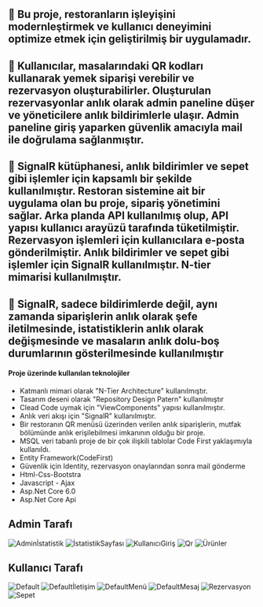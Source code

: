 ## 📌 Bu proje, restoranların işleyişini modernleştirmek ve kullanıcı deneyimini optimize etmek için geliştirilmiş bir uygulamadır.

## 📌 Kullanıcılar, masalarındaki QR kodları kullanarak yemek siparişi verebilir ve rezervasyon oluşturabilirler. Oluşturulan rezervasyonlar anlık olarak admin paneline düşer ve yöneticilere anlık bildirimlerle ulaşır. Admin paneline giriş yaparken güvenlik amacıyla mail ile doğrulama sağlanmıştır.

## 📌  SignalR kütüphanesi, anlık bildirimler ve sepet gibi işlemler için kapsamlı bir şekilde kullanılmıştır. Restoran sistemine ait bir uygulama olan bu proje, sipariş yönetimini sağlar. Arka planda API kullanılmış olup, API yapısı kullanıcı arayüzü tarafında tüketilmiştir. Rezervasyon işlemleri için kullanıcılara e-posta gönderilmiştir. Anlık bildirimler ve sepet gibi işlemler için SignalR kullanılmıştır. N-tier mimarisi kullanılmıştır.

## 📌   SignalR, sadece bildirimlerde değil, aynı zamanda siparişlerin anlık olarak şefe iletilmesinde, istatistiklerin anlık olarak değişmesinde ve masaların anlık dolu-boş durumlarının gösterilmesinde kullanılmıştır

#### Proje üzerinde kullanılan teknolojiler
 - Katmanlı mimari olarak "N-Tier Architecture" kullanılmıştır.
 - Tasarım deseni olarak "Repository Design Patern" kullanılmıştır
 - Clead Code uymak için "ViewComponents" yapısı kullanılmıştır.
 - Anlık veri akışı için "SignalR" kullanılmıştır.
 - Bir restoranın QR menüsü üzerinden verilen anlık siparişlerin, mutfak bölümünde anlık erişilebilmesi imkanının olduğu bir proje.
 - MSQL veri tabanlı proje de bir çok ilişkili tablolar Code First yaklaşımıyla kullanıldı. 
 - Entity Framework(CodeFirst)
 - Güvenlik için Identity, rezervasyon onaylarından sonra mail gönderme
 - Html-Css-Bootstra 
 - Javascript - Ajax
 - Asp.Net Core 6.0
 - Asp.Net Core Api
 

## Admin Tarafı 
![Adminİstatistik](https://github.com/kaansarr/SignalR-ile-Restorant-Projesi/assets/135230544/0fcfd692-d1e5-4cbc-b403-fc1df78be6e1)
![İstatistikSayfası](https://github.com/kaansarr/SignalR-ile-Restorant-Projesi/assets/135230544/3ac4ffbd-db41-4afb-b294-836e89194bb1)
![KullanıcıGiriş](https://github.com/kaansarr/SignalR-ile-Restorant-Projesi/assets/135230544/05b799b0-3785-43d3-941c-2c6ca9cee46d)
![Qr](https://github.com/kaansarr/SignalR-ile-Restorant-Projesi/assets/135230544/910589fd-e6c1-4375-b453-c170ae05a974)
![Ürünler](https://github.com/kaansarr/SignalR-ile-Restorant-Projesi/assets/135230544/bcd2b65a-55b3-4af7-a56b-1cd7483bc86a)


## Kullanıcı Tarafı

![Default](https://github.com/kaansarr/SignalR-ile-Restorant-Projesi/assets/135230544/1bf34cdb-a1e2-497a-9919-1a04165071fb)
![Defaultİletişim](https://github.com/kaansarr/SignalR-ile-Restorant-Projesi/assets/135230544/d52957ec-199d-49cf-8012-1e4abbfa2231)
![DefaultMenü](https://github.com/kaansarr/SignalR-ile-Restorant-Projesi/assets/135230544/8e50348a-7b84-4857-bfae-9f914cf28a7c)
![DefaultMesaj](https://github.com/kaansarr/SignalR-ile-Restorant-Projesi/assets/135230544/1993bdf8-db83-42d4-85b2-0951a1d256b8)
![Rezervasyon](https://github.com/kaansarr/SignalR-ile-Restorant-Projesi/assets/135230544/fe567519-cb4c-4ced-8ba3-bd9fe04e49ea)
![Sepet](https://github.com/kaansarr/SignalR-ile-Restorant-Projesi/assets/135230544/084fcd62-149c-4629-b9f0-44daff959abb)
